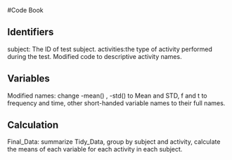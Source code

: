 #Code Book

## Identifiers
subject: The ID of test subject.
activities:the type of activity performed during the test. 
Modified code to descriptive activity names.

## Variables
Modified names: change -mean() , -std() to Mean and STD, f and t to frequency and time, other short-handed variable names to their full names.

## Calculation
Final_Data: summarize Tidy_Data, group by subject and activity, calculate the means of each variable for each activity in each subject.
